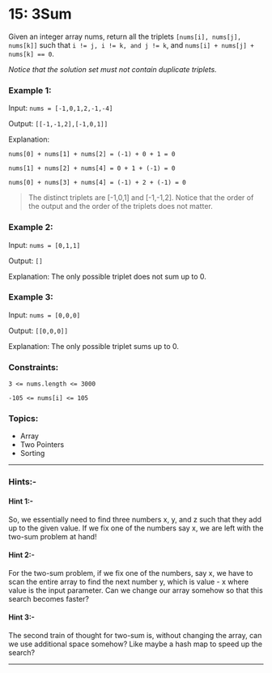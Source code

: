 # 15: 3Sum

Given an integer array nums, return all the triplets `[nums[i], nums[j], nums[k]]` such that `i != j, i != k, and j != k`, and `nums[i] + nums[j] + nums[k] == 0`.

*Notice that the solution set must not contain duplicate triplets.*

 

### Example 1:

Input: `nums = [-1,0,1,2,-1,-4]`

Output: `[[-1,-1,2],[-1,0,1]]`

Explanation: 

`nums[0] + nums[1] + nums[2] = (-1) + 0 + 1 = 0`

`nums[1] + nums[2] + nums[4] = 0 + 1 + (-1) = 0`

`nums[0] + nums[3] + nums[4] = (-1) + 2 + (-1) = 0`

> The distinct triplets are [-1,0,1] and [-1,-1,2].
Notice that the order of the output and the order of the triplets does not matter.


### Example 2:

Input: `nums = [0,1,1]`

Output: `[]`

Explanation: The only possible triplet does not sum up to 0.


### Example 3:

Input: `nums = [0,0,0]`

Output: `[[0,0,0]]`

Explanation: The only possible triplet sums up to 0.
 

### Constraints:

`3 <= nums.length <= 3000`

`-105 <= nums[i] <= 105`


### Topics:

- Array  
- Two Pointers  
- Sorting

---

### Hints:-

#### Hint 1:-
So, we essentially need to find three numbers x, y, and z such that they add up to the given value. If we fix one of the numbers say x, we are left with the two-sum problem at hand!


#### Hint 2:-
For the two-sum problem, if we fix one of the numbers, say x, we have to scan the entire array to find the next number y, which is value - x where value is the input parameter. Can we change our array somehow so that this search becomes faster?


#### Hint 3:-
The second train of thought for two-sum is, without changing the array, can we use additional space somehow? Like maybe a hash map to speed up the search?

---